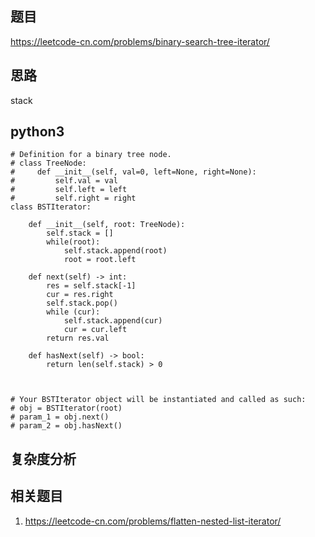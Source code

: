 ## 题目
https://leetcode-cn.com/problems/binary-search-tree-iterator/

## 思路
stack

## python3
```python3
# Definition for a binary tree node.
# class TreeNode:
#     def __init__(self, val=0, left=None, right=None):
#         self.val = val
#         self.left = left
#         self.right = right
class BSTIterator:

    def __init__(self, root: TreeNode):
        self.stack = []
        while(root):
            self.stack.append(root)
            root = root.left
        
    def next(self) -> int:
        res = self.stack[-1]
        cur = res.right
        self.stack.pop()
        while (cur):
            self.stack.append(cur)
            cur = cur.left
        return res.val

    def hasNext(self) -> bool:
        return len(self.stack) > 0



# Your BSTIterator object will be instantiated and called as such:
# obj = BSTIterator(root)
# param_1 = obj.next()
# param_2 = obj.hasNext()
```

## 复杂度分析

## 相关题目
1. https://leetcode-cn.com/problems/flatten-nested-list-iterator/
